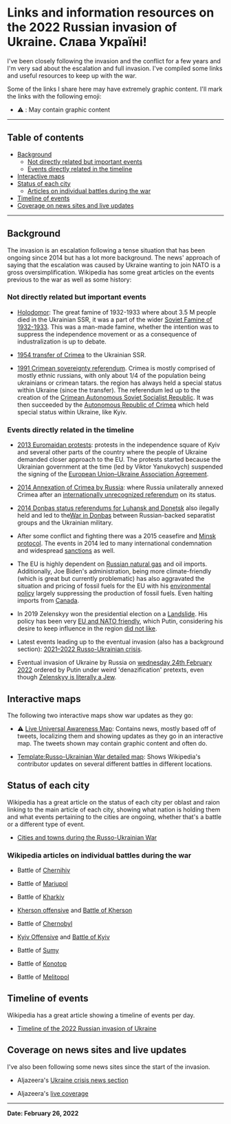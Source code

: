 # Links and information resources on the 2022 Russian invasion of Ukraine. Слава Україні!

I've been closely following the invasion and the conflict for a few years and I'm very sad about the escalation and full invasion. I've compiled some links and useful resources to keep up with the war.

Some of the links I share here may have extremely graphic content. I'll mark the links with the following emoji:

- ⚠️ : May contain graphic content

***

## Table of contents

  - [Background](#background)
    - [Not directly related but important events](#not-directly-related-but-important-events)
    - [Events directly related in the timeline](#events-directly-related-in-the-timeline)
  - [Interactive maps](#interactive-maps)
  - [Status of each city](#status-of-each-city)
    - [Articles on individual battles during the war](#articles-on-individual-battles-during-the-war)
  - [Timeline of events](#timeline-of-events)
  - [Coverage on news sites and live updates](#coverage-on-news-sites-and-live-updates)

***
## Background

The invasion is an escalation following a tense situation that has been ongoing since 2014 but has a lot more background. The news' approach of saying that the escalation was caused by Ukraine wanting to join NATO is a gross oversimplification. Wikipedia has some great articles on the events previous to the war as well as some history:

### Not directly related but important events

- [Holodomor](https://en.wikipedia.org/wiki/Holodomor): The great famine of 1932-1933 where about 3.5 M people died in the Ukrainian SSR, it was a part of the wider [Soviet Famine of 1932-1933](https://en.wikipedia.org/wiki/Soviet_famine_of_1932%E2%80%931933). This was a man-made famine, whether the intention was to suppress the independence movement or as a consequence of industralization is up to debate.

- [1954 transfer of Crimea](https://en.wikipedia.org/wiki/1954_transfer_of_Crimea) to the Ukrainian SSR.

- [1991 Crimean sovereignty referendum](https://en.wikipedia.org/wiki/1991_Crimean_sovereignty_referendum). Crimea is mostly comprised of mostly ethnic russians, with only about 1/4 of the population being ukrainians or crimean tatars. the region has always held a special status within Ukraine (since the transfer). The referendum led up to the creation of the [Crimean Autonomous Soviet Socialist Republic](https://en.wikipedia.org/wiki/Crimean_Autonomous_Soviet_Socialist_Republic). It was then succeeded by the [Autonomous Republic of Crimea](https://en.wikipedia.org/wiki/Autonomous_Republic_of_Crimea) which held special status within Ukraine, like Kyiv.

### Events directly related in the timeline

- [2013 Euromaidan protests](https://en.wikipedia.org/wiki/Euromaidan): protests in the independence square of Kyiv and several other parts of the country where the people of Ukraine demanded closer approach to the EU. The protests started because the Ukrainian government at the time (led by Viktor Yanukovych) suspended the signing of the [European Union–Ukraine Association Agreement](https://en.wikipedia.org/wiki/European_Union%E2%80%93Ukraine_Association_Agreement).

- [2014 Annexation of Crimea by Russia](https://en.wikipedia.org/wiki/Annexation_of_Crimea_by_the_Russian_Federation): where Russia unilaterally annexed Crimea after an [internationally unrecognized referendum](https://en.wikipedia.org/wiki/2014_Crimean_status_referendum) on its status.

- [2014 Donbas status referendums for Luhansk and Donetsk](https://en.wikipedia.org/wiki/2014_Donbas_status_referendums) also ilegally held and led to the[War in Donbas](https://en.wikipedia.org/wiki/War_in_Donbas) between Russian-backed separatist groups and the Ukrainian military.

- After some conflict and fighting there was a 2015 ceasefire and [Minsk protocol](https://en.wikipedia.org/wiki/Minsk_agreements#Minsk_Protocol). The events in 2014 led to many international condemnation and widespread [sanctions](https://en.wikipedia.org/wiki/International_sanctions_during_the_Russo-Ukrainian_War) as well.

- The EU is highly dependent on [Russian natural gas](https://en.wikipedia.org/wiki/Russia_in_the_European_energy_sector) and oil imports. Additionally, Joe Biden's administration, being more climate-friendly (which is great but currently problematic) has also aggravated the situation and pricing of fossil fuels for the EU with his [environmental policy](https://en.wikipedia.org/wiki/Environmental_policy_of_the_Joe_Biden_administration) largely suppressing the production of fossil fuels. Even halting imports from [Canada](https://en.wikipedia.org/wiki/Environmental_policy_of_the_Joe_Biden_administration#Oil_and_gas_pipelines).

- In 2019 Zelenskyy won the presidential election on a [Landslide](https://en.wikipedia.org/wiki/2019_Ukrainian_presidential_election). His policy has been very [EU and NATO friendly](https://en.wikipedia.org/wiki/Volodymyr_Zelenskyy#Foreign_policy), which Putin, considering his desire to keep influence in the region [did not like](https://en.wikipedia.org/wiki/Ukraine%E2%80%93NATO_relations#Russian_opposition_to_Ukrainian_NATO_membership).

- Latest events leading up to the eventual invasion (also has a background section): [2021–2022 Russo-Ukrainian crisis](https://en.wikipedia.org/wiki/2021%E2%80%932022_Russo-Ukrainian_crisis).

- Eventual invasion of Ukraine by Russia on [wednesday 24th February 2022](https://en.wikipedia.org/wiki/2022_invasion_of_the_Ukraine) ordered by Putin under weird 'denazification' pretexts, even though [Zelenskyy is literally a Jew](https://en.wikipedia.org/wiki/Volodymyr_Zelenskyy#Early_life). 

## Interactive maps

The following two interactive maps show war updates as they go:

- ⚠️ [Live Universal Awareness Map](https://liveuamap.com/): Contains news, mostly based off of tweets, localizing them and showing updates as they go in an interactive map. The tweets shown may contain graphic content and often do.

- [Template:Russo-Ukrainian War detailed map](https://en.wikipedia.org/wiki/Template:Russo-Ukrainian_War_detailed_map): Shows Wikipedia's contributor updates on several different battles in different locations.


## Status of each city

Wikipedia has a great article on the status of each city per oblast and raion linking to the main article of each city, showing what nation is holding them and what events pertaining to the cities are ongoing, whether that's a battle or a different type of event.

- [Cities and towns during the Russo-Ukrainian War](https://en.wikipedia.org/wiki/Cities_and_towns_during_the_Russo-Ukrainian_War)

### Wikipedia articles on individual battles during the war

- Battle of [Chernihiv](https://en.wikipedia.org/wiki/Battle_of_Chernihiv)

- Battle of [Mariupol](https://en.wikipedia.org/wiki/Battle_of_Mariupol_(2022))

- Battle of [Kharkiv](https://en.wikipedia.org/wiki/Battle_of_Kharkiv_(2022))

- [Kherson offensive](https://en.wikipedia.org/wiki/Kherson_offensive) and [Battle of Kherson](https://en.wikipedia.org/wiki/Battle_of_Kherson)

- Battle of [Chernobyl](https://en.wikipedia.org/wiki/Battle_of_Chernobyl)

- [Kyiv Offensive](https://en.wikipedia.org/wiki/Kyiv_Offensive_(2022)) and [Battle of Kyiv](https://en.wikipedia.org/wiki/Battle_of_Kyiv_(2022))

- Battle of [Sumy](https://en.wikipedia.org/wiki/Battle_of_Sumy)

- Battle of [Konotop](https://en.wikipedia.org/wiki/Battle_of_Konotop_(2022))

- Battle of [Melitopol](https://en.wikipedia.org/wiki/Battle_of_Melitopol)

## Timeline of events

Wikipedia has a great article showing a timeline of events per day.

- [Timeline of the 2022 Russian invasion of Ukraine](https://en.wikipedia.org/wiki/Timeline_of_the_2022_Russian_invasion_of_Ukraine)

## Coverage on news sites and live updates

I've also been following some news sites since the start of the invasion.

- Aljazeera's [Ukraine crisis news section](https://www.aljazeera.com/tag/ukraine-russia-crisis/)

- Aljazeera's [live coverage](https://www.aljazeera.com/news/2022/2/23/ukraine-declares-state-of-emergency-amid-fears-of-invasion-liveblog)

***

**Date: February 26, 2022**
